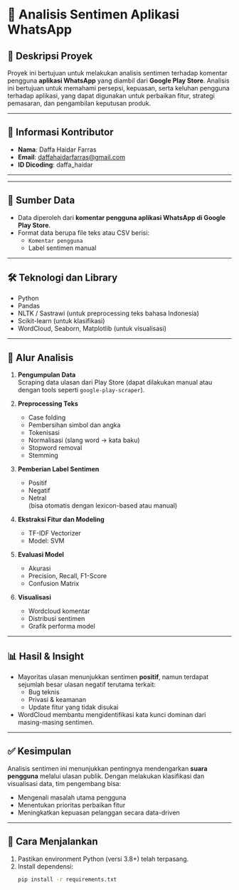 # 💬 Analisis Sentimen Aplikasi WhatsApp

## 📌 Deskripsi Proyek

Proyek ini bertujuan untuk melakukan analisis sentimen terhadap komentar pengguna **aplikasi WhatsApp** yang diambil dari **Google Play Store**. Analisis ini bertujuan untuk memahami persepsi, kepuasan, serta keluhan pengguna terhadap aplikasi, yang dapat digunakan untuk perbaikan fitur, strategi pemasaran, dan pengambilan keputusan produk.

---

## 👤 Informasi Kontributor

- **Nama**: Daffa Haidar Farras  
- **Email**: daffahaidarfarras@gmail.com  
- **ID Dicoding**: daffa_haidar  

---


---

## 🧾 Sumber Data

- Data diperoleh dari **komentar pengguna aplikasi WhatsApp di Google Play Store**.
- Format data berupa file teks atau CSV berisi:
  - `Komentar pengguna`
  - Label sentimen manual

---

## 🛠️ Teknologi dan Library

- Python
- Pandas
- NLTK / Sastrawi (untuk preprocessing teks bahasa Indonesia)
- Scikit-learn (untuk klasifikasi)
- WordCloud, Seaborn, Matplotlib (untuk visualisasi)

---

## 🔄 Alur Analisis

1. **Pengumpulan Data**  
   Scraping data ulasan dari Play Store (dapat dilakukan manual atau dengan tools seperti `google-play-scraper`).

2. **Preprocessing Teks**  
   - Case folding
   - Pembersihan simbol dan angka
   - Tokenisasi
   - Normalisasi (slang word -> kata baku)
   - Stopword removal
   - Stemming

3. **Pemberian Label Sentimen**  
   - Positif
   - Negatif
   - Netral  
   (bisa otomatis dengan lexicon-based atau manual)

4. **Ekstraksi Fitur dan Modeling**  
   - TF-IDF Vectorizer
   - Model: SVM

5. **Evaluasi Model**  
   - Akurasi
   - Precision, Recall, F1-Score
   - Confusion Matrix

6. **Visualisasi**  
   - Wordcloud komentar
   - Distribusi sentimen
   - Grafik performa model

---

## 📊 Hasil & Insight

- Mayoritas ulasan menunjukkan sentimen **positif**, namun terdapat sejumlah besar ulasan negatif terutama terkait:
  - Bug teknis
  - Privasi & keamanan
  - Update fitur yang tidak disukai
- WordCloud membantu mengidentifikasi kata kunci dominan dari masing-masing sentimen.

---

## ✅ Kesimpulan

Analisis sentimen ini menunjukkan pentingnya mendengarkan **suara pengguna** melalui ulasan publik. Dengan melakukan klasifikasi dan visualisasi data, tim pengembang bisa:
- Mengenali masalah utama pengguna
- Menentukan prioritas perbaikan fitur
- Meningkatkan kepuasan pelanggan secara data-driven

---

## 📌 Cara Menjalankan

1. Pastikan environment Python (versi 3.8+) telah terpasang.
2. Install dependensi:
   ```bash
   pip install -r requirements.txt


